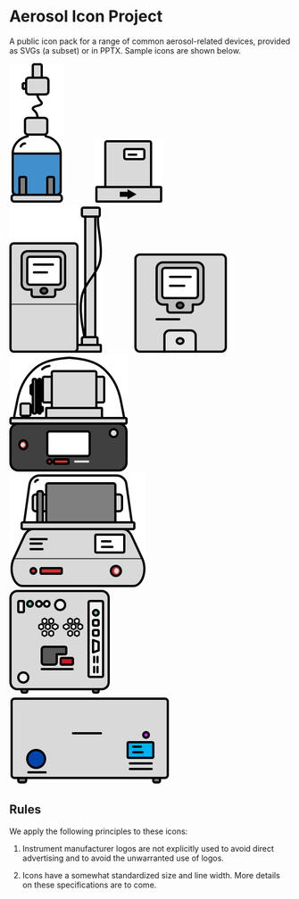 # Aerosol Icon Project
 
A public icon pack for a range of common aerosol-related devices, provided as SVGs (a subset) or in PPTX. Sample icons are shown below.

<img src="svg/nebulizer.svg" style="padding-right:50px;"> <img src="svg/mfc.svg" style="padding-right:50px;">
<img src="svg/dma.svg" style="padding-right:50px;"> <img src="svg/cpc.svg" style="padding-right:50px;">
<img src="svg/cpma.svg" style="padding-right:50px;"> <img src="svg/aac.svg" style="padding-right:50px;">
<img src="svg/sp2xr.svg" style="padding-right:50px;">
<img src="svg/caps.svg" style="padding-right:50px;">

## Rules

We apply the following principles to these icons: 

1. Instrument manufacturer logos are not explicitly used to avoid direct advertising and to avoid the unwarranted use of logos. 

2. Icons have a somewhat standardized size and line width. More details on these specifications are to come. 
